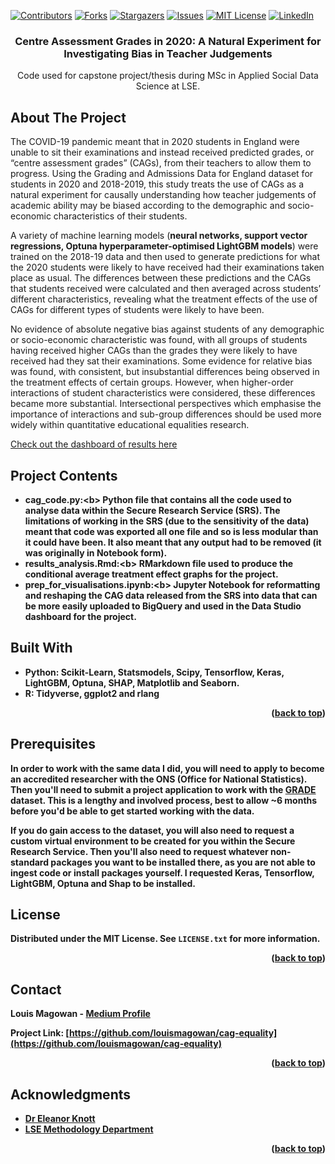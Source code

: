 <div id="top"></div>
<!--
*** Thanks for checking out the Best-README-Template. If you have a suggestion
*** that would make this better, please fork the repo and create a pull request
*** or simply open an issue with the tag "enhancement".
*** Don't forget to give the project a star!
*** Thanks again! Now go create something AMAZING! :D
-->



<!-- PROJECT SHIELDS -->
<!--
*** I'm using markdown "reference style" links for readability.
*** Reference links are enclosed in brackets [ ] instead of parentheses ( ).
*** See the bottom of this document for the declaration of the reference variables
*** for contributors-url, forks-url, etc. This is an optional, concise syntax you may use.
*** https://www.markdownguide.org/basic-syntax/#reference-style-links
-->
[![Contributors][contributors-shield]][contributors-url]
[![Forks][forks-shield]][forks-url]
[![Stargazers][stars-shield]][stars-url]
[![Issues][issues-shield]][issues-url]
[![MIT License][license-shield]][license-url]
[![LinkedIn][linkedin-shield]][linkedin-url]


<h3 align="center">Centre Assessment Grades in 2020: A Natural Experiment for Investigating Bias in Teacher Judgements</h3>

  <p align="center">
    Code used for capstone project/thesis during MSc in Applied Social Data Science at LSE.
  </p>
</div>





<!-- ABOUT THE PROJECT -->
## About The Project

The COVID-19 pandemic meant that in 2020 students in England were unable to sit their examinations and instead received predicted grades, or “centre assessment grades” (CAGs), from their teachers to allow them to progress. Using the Grading and Admissions Data for England dataset for students in 2020 and 2018-2019, this study treats the use of CAGs as a natural experiment for causally understanding how teacher judgements of academic ability may be biased according to the demographic and socio-economic characteristics of their students. 

A variety of machine learning models (<b>neural networks, support vector regressions, Optuna hyperparameter-optimised LightGBM models</b>) were trained on the 2018-19 data and then used to generate predictions for what the 2020 students were likely to have received had their examinations taken place as usual. The differences between these predictions and the CAGs that students received were calculated and then averaged across students’ different characteristics, revealing what the treatment effects of the use of CAGs for different types of students were likely to have been. 

No evidence of absolute negative bias against students of any demographic or socio-economic characteristic was found, with all groups of students having received higher CAGs than the grades they were likely to have received had they sat their examinations. Some evidence for relative bias was found, with consistent, but insubstantial differences being observed in the treatment effects of certain groups. However, when higher-order interactions of student characteristics were considered, these differences became more substantial. Intersectional perspectives which emphasise the importance of interactions and sub-group differences should be used more widely within quantitative educational equalities research.

  <a align="center" href="https://datastudio.google.com/reporting/7c49d7ca-ae1c-43cf-a8f7-8e70d969fbad">
Check out the dashboard of results here
  </a>

## Project Contents

* <b>cag_code.py:<b\> Python file that contains all the code used to analyse data within the Secure Research Service (SRS). The limitations of working in the SRS (due to the sensitivity of the data) meant that code was exported all one file and so is less modular than it could have been. It also meant that any output had to be removed (it was originally in Notebook form).
* <b>results_analysis.Rmd:<b\> RMarkdown file used to produce the conditional average treatment effect graphs for the project.
* <b>prep_for_visualisations.ipynb:<b\> Jupyter Notebook for reformatting and reshaping the CAG data released from the SRS into data that can be more easily uploaded to BigQuery and used in the Data Studio dashboard for the project.

## Built With

* Python: Scikit-Learn, Statsmodels, Scipy, Tensorflow, Keras, LightGBM, Optuna, SHAP, Matplotlib and Seaborn.
* R: Tidyverse, ggplot2 and rlang

<p align="right">(<a href="#top">back to top</a>)</p>





## Prerequisites

In order to work with the same data I did, you will need to apply to become an accredited researcher with the ONS (Office for National Statistics). Then you'll need to submit a project application to work with the [GRADE](https://www.gov.uk/government/publications/grading-and-admissions-data-for-england-grade-framework) dataset. This is a lengthy and involved process, best to allow ~6 months before you'd be able to get started working with the data.

If you do gain access to the dataset, you will also need to request a custom virtual environment to be created for you within the Secure Research Service. Then you'll also need to request whatever non-standard packages you want to be installed there, as you are not able to ingest code or install packages yourself. I requested Keras, Tensorflow, LightGBM, Optuna and Shap to be installed.






<!-- LICENSE -->
## License

Distributed under the MIT License. See `LICENSE.txt` for more information.

<p align="right">(<a href="#top">back to top</a>)</p>



<!-- CONTACT -->
## Contact

Louis Magowan - [Medium Profile](https://medium.com/@louismagowan42)

Project Link: [https://github.com/louismagowan/cag-equality](https://github.com/louismagowan/cag-equality)

<p align="right">(<a href="#top">back to top</a>)</p>



<!-- ACKNOWLEDGMENTS -->
## Acknowledgments

* [Dr Eleanor Knott](https://www.lse.ac.uk/Methodology/People/Academic-Staff/Ellie-Knott/Ellie-Knott)
* [LSE Methodology Department](https://www.lse.ac.uk/methodology)

<p align="right">(<a href="#top">back to top</a>)</p>



<!-- MARKDOWN LINKS & IMAGES -->
<!-- https://www.markdownguide.org/basic-syntax/#reference-style-links -->
[contributors-shield]: https://img.shields.io/github/contributors/louismagowan/cag-equality.svg?style=for-the-badge
[contributors-url]: https://github.com/louismagowan/cag-equality/graphs/contributors
[forks-shield]: https://img.shields.io/github/forks/louismagowan/cag-equality.svg?style=for-the-badge
[forks-url]: https://github.com/louismagowan/cag-equality/network/members
[stars-shield]: https://img.shields.io/github/stars/louismagowan/cag-equality.svg?style=for-the-badge
[stars-url]: https://github.com/louismagowan/cag-equality/stargazers
[issues-shield]: https://img.shields.io/github/issues/louismagowan/cag-equality.svg?style=for-the-badge
[issues-url]: https://github.com/louismagowan/cag-equality/issues
[license-shield]: https://img.shields.io/github/license/louismagowan/cag-equality.svg?style=for-the-badge
[license-url]: https://github.com/louismagowan/cag-equality/blob/master/LICENSE.txt
[linkedin-shield]: https://img.shields.io/badge/-LinkedIn-black.svg?style=for-the-badge&logo=linkedin&colorB=555
[linkedin-url]: https://www.linkedin.com/in/louismagowan/
